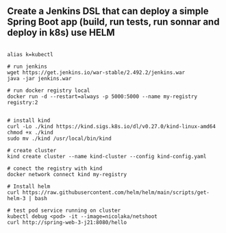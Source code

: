 ## Create a Jenkins DSL that can deploy a simple Spring Boot app (build, run tests, run sonnar and deploy in k8s) use HELM

```shell

alias k=kubectl

# run jenkins
wget https://get.jenkins.io/war-stable/2.492.2/jenkins.war
java -jar jenkins.war

# run docker registry local
docker run -d --restart=always -p 5000:5000 --name my-registry registry:2


# install kind
curl -Lo ./kind https://kind.sigs.k8s.io/dl/v0.27.0/kind-linux-amd64
chmod +x ./kind
sudo mv ./kind /usr/local/bin/kind

# create cluster
kind create cluster --name kind-cluster --config kind-config.yaml

# conect the registry with kind
docker network connect kind my-registry

# Install helm
curl https://raw.githubusercontent.com/helm/helm/main/scripts/get-helm-3 | bash

# test pod service running on cluster
kubectl debug <pod> -it --image=nicolaka/netshoot
curl http://spring-web-3-j21:8080/hello
```

